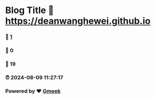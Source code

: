 # Blog Title :link: https://deanwanghewei.github.io 
### :page_facing_up: [1](https://deanwanghewei.github.io/tag.html) 
### :speech_balloon: 0 
### :hibiscus: 19 
### :alarm_clock: 2024-08-09 11:27:17 
### Powered by :heart: [Gmeek](https://github.com/Meekdai/Gmeek)
